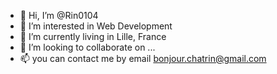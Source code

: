 - 👋 Hi, I’m @Rin0104
- 👀 I’m interested in Web Development
- 🌱 I’m currently living in Lille, France
- 💞️ I’m looking to collaborate on ...
- 📫 you can contact me by email bonjour.chatrin@gmail.com

<!---
Rin0104/Rin0104 is a ✨ special ✨ repository because its `README.md` (this file) appears on your GitHub profile.
You can click the Preview link to take a look at your changes.
--->
